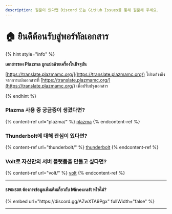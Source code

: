 ```yaml
---
description: 질문이 있다면 Discord 또는 GitHub Issues를 통해 질문해 주세요.
---
```


# 🏠 ยินดีต้อนรับสู่พอร์ทัลเอกสาร

{% hint style="info" %}

**เอกสารของ Plazma ถูกแปลด้วยเครื่องในปัจจุบัน**

[https://translate.plazmamc.org/](https://translate.plazmamc.org/) โปรดอ้างอิงจากการแปลเอกสารที่ [https://translate.plazmamc.org/](https://translate.plazmamc.org/) เพื่อปรับปรุงเอกสาร

{% endhint %}

### Plazma 사용 중 궁금증이 생겼다면?

{% content-ref url="plazma/" %}
[plazma](plazma/)
{% endcontent-ref %}

### Thunderbolt에 대해 관심이 있다면?

{% content-ref url="thunderbolt/" %}
[thunderbolt](thunderbolt/)
{% endcontent-ref %}

### Volt로 자신만의 서버 플랫폼을 만들고 싶다면?

{% content-ref url="volt/" %}
[volt](volt/)
{% endcontent-ref %}

***

#### `SPONSOR` ต้องการข้อมูลเพิ่มเติมเกี่ยวกับ Minecraft หรือไม่? <a href="#etc-1" id="etc-1"></a>

{% embed url="https\://discord.gg/AZwXTA9Pgx" fullWidth="false" %}

***
